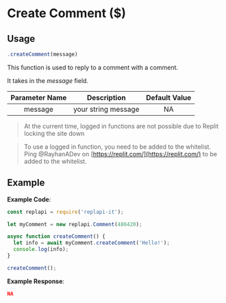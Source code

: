 # Create Comment ($)

## Usage
```js
.createComment(message)
```

This function is used to reply to a comment with a comment.

It takes in the *message* field.

| Parameter Name | Description | Default Value |
| :---: | :---: | :---: |
| message | your string message | NA |

> At the current time, logged in functions are not possible due to Replit locking the site down

> To use a logged in function, you need to be added to the whitelist. Ping @RayhanADev on [https://replit.com/](https://replit.com/) to be added to the whitelist.

## Example
**Example Code**:
```js
const replapi = require('replapi-it');

let myComment = new replapi.Comment(486420);

async function createComment() {
  let info = await myComment.createComment('Hello!');
  console.log(info);
}

createComment();
```

**Example Response**:
```json
NA
```